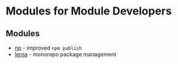 # Modules for Module Developers

## Modules

* [np](https://github.com/sindresorhus/np) - improved `npm publish`
* [lerna](https://github.com/lerna/lerna) - monorepo package management
